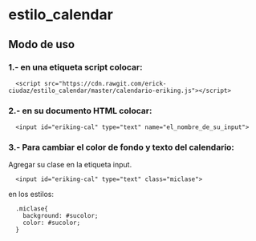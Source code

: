 # estilo_calendar
## Modo de uso
### 1.- en una etiqueta script colocar:

      <script src="https://cdn.rawgit.com/erick-ciudaz/estilo_calendar/master/calendario-eriking.js"></script>    
    
### 2.- en su documento HTML colocar:
    
    
      <input id="eriking-cal" type="text" name="el_nombre_de_su_input">
      
### 3.- Para cambiar el color de fondo y texto del calendario:
Agregar su clase en la etiqueta input.
 
      <input id="eriking-cal" type="text" class="miclase">
      
 en los estilos:
 
      .miclase{
        background: #sucolor;
        color: #sucolor;
      }
